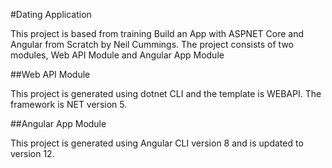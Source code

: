 #Dating Application

This project is based from training Build an App with ASPNET Core and Angular from Scratch by Neil Cummings. The project consists of two modules, Web API Module and Angular App Module

##Web API Module

This project is generated using dotnet CLI and the template is WEBAPI. The framework is NET version 5.

##Angular App Module

This project is generated using Angular CLI version 8 and is updated to version 12.
